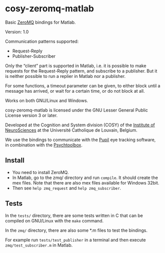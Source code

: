 cosy-zeromq-matlab
==================

Basic [ZeroMQ](http://zeromq.org/) bindings for Matlab.

Version: 1.0

Communication patterns supported:
- Request-Reply
- Publisher-Subscriber

Only the “client” part is supported in Matlab, i.e. it is possible to make
requests for the Request-Reply pattern, and subscribe to a publisher. But it is
neither possible to run a replier in Matlab nor a publisher.

For some functions, a timeout parameter can be given, to either block until a
message has arrived, or wait for a certain time, or do not block at all.

Works on both GNU/Linux and Windows.

cosy-zeromq-matlab is licensed under the GNU Lesser General Public License
version 3 or later.

Developed at the Cognition and System division (COSY) of the [Institute of
NeuroSciences](http://www.uclouvain.be/en-ions.html) at the Université
Catholique de Louvain, Belgium.

We use the bindings to communicate with the [Pupil](https://pupil-labs.com/)
eye tracking software, in combination with the
[Psychtoolbox](http://psychtoolbox.org/).

Install
-------

- You need to install ZeroMQ.
- In Matlab, go to the zmq/ directory and run `compile`. It should create the
  mex files. Note that there are also mex files available for Windows 32bit.
- Then see `help zmq_request` and `help zmq_subscriber`.

Tests
-----

In the `tests/` directory, there are some tests written in C that can be
compiled on GNU/Linux with the `make` command.

In the `zmq/` directory, there are also some *.m files to test the bindings.

For example run `tests/test_publisher` in a terminal and then execute
`zmq/test_subscriber.m` in Matlab.

